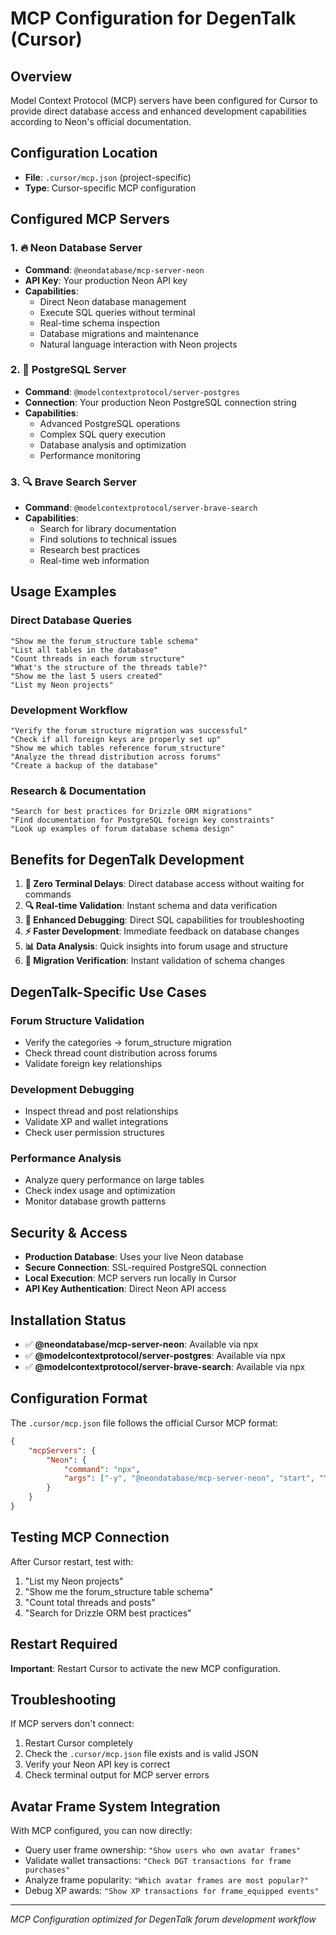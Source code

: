 # MCP Configuration for DegenTalk (Cursor)

## Overview

Model Context Protocol (MCP) servers have been configured for Cursor to provide direct database access and enhanced development capabilities according to Neon's official documentation.

## Configuration Location

- **File**: `.cursor/mcp.json` (project-specific)
- **Type**: Cursor-specific MCP configuration

## Configured MCP Servers

### 1. 🔥 Neon Database Server

- **Command**: `@neondatabase/mcp-server-neon`
- **API Key**: Your production Neon API key
- **Capabilities**:
  - Direct Neon database management
  - Execute SQL queries without terminal
  - Real-time schema inspection
  - Database migrations and maintenance
  - Natural language interaction with Neon projects

### 2. 🐘 PostgreSQL Server

- **Command**: `@modelcontextprotocol/server-postgres`
- **Connection**: Your production Neon PostgreSQL connection string
- **Capabilities**:
  - Advanced PostgreSQL operations
  - Complex SQL query execution
  - Database analysis and optimization
  - Performance monitoring

### 3. 🔍 Brave Search Server

- **Command**: `@modelcontextprotocol/server-brave-search`
- **Capabilities**:
  - Search for library documentation
  - Find solutions to technical issues
  - Research best practices
  - Real-time web information

## Usage Examples

### Direct Database Queries

```
"Show me the forum_structure table schema"
"List all tables in the database"
"Count threads in each forum structure"
"What's the structure of the threads table?"
"Show me the last 5 users created"
"List my Neon projects"
```

### Development Workflow

```
"Verify the forum structure migration was successful"
"Check if all foreign keys are properly set up"
"Show me which tables reference forum_structure"
"Analyze the thread distribution across forums"
"Create a backup of the database"
```

### Research & Documentation

```
"Search for best practices for Drizzle ORM migrations"
"Find documentation for PostgreSQL foreign key constraints"
"Look up examples of forum database schema design"
```

## Benefits for DegenTalk Development

1. **🚀 Zero Terminal Delays**: Direct database access without waiting for commands
2. **🔍 Real-time Validation**: Instant schema and data verification
3. **🐛 Enhanced Debugging**: Direct SQL capabilities for troubleshooting
4. **⚡ Faster Development**: Immediate feedback on database changes
5. **📊 Data Analysis**: Quick insights into forum usage and structure
6. **🔧 Migration Verification**: Instant validation of schema changes

## DegenTalk-Specific Use Cases

### Forum Structure Validation

- Verify the categories → forum_structure migration
- Check thread count distribution across forums
- Validate foreign key relationships

### Development Debugging

- Inspect thread and post relationships
- Validate XP and wallet integrations
- Check user permission structures

### Performance Analysis

- Analyze query performance on large tables
- Check index usage and optimization
- Monitor database growth patterns

## Security & Access

- **Production Database**: Uses your live Neon database
- **Secure Connection**: SSL-required PostgreSQL connection
- **Local Execution**: MCP servers run locally in Cursor
- **API Key Authentication**: Direct Neon API access

## Installation Status

- ✅ **@neondatabase/mcp-server-neon**: Available via npx
- ✅ **@modelcontextprotocol/server-postgres**: Available via npx
- ✅ **@modelcontextprotocol/server-brave-search**: Available via npx

## Configuration Format

The `.cursor/mcp.json` file follows the official Cursor MCP format:

```json
{
	"mcpServers": {
		"Neon": {
			"command": "npx",
			"args": ["-y", "@neondatabase/mcp-server-neon", "start", "YOUR_API_KEY"]
		}
	}
}
```

## Testing MCP Connection

After Cursor restart, test with:

1. "List my Neon projects"
2. "Show me the forum_structure table schema"
3. "Count total threads and posts"
4. "Search for Drizzle ORM best practices"

## Restart Required

**Important**: Restart Cursor to activate the new MCP configuration.

## Troubleshooting

If MCP servers don't connect:

1. Restart Cursor completely
2. Check the `.cursor/mcp.json` file exists and is valid JSON
3. Verify your Neon API key is correct
4. Check terminal output for MCP server errors

## Avatar Frame System Integration

With MCP configured, you can now directly:

- Query user frame ownership: `"Show users who own avatar frames"`
- Validate wallet transactions: `"Check DGT transactions for frame purchases"`
- Analyze frame popularity: `"Which avatar frames are most popular?"`
- Debug XP awards: `"Show XP transactions for frame_equipped events"`

---

_MCP Configuration optimized for DegenTalk forum development workflow_
